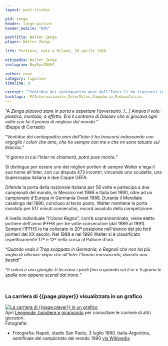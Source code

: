 ```yaml
---
layout: post-sticker

pid: zenga
header: large-picture
header_mobile: "60%"

postTitle: Walter Zenga
player: Walter Zenga

life: Portiere, nato a Milano, 28 aprile 1960

wikipedia: Walter_Zenga
instagram: Bwy5yu2BUhF

author: none
category: figurine
timeline: 0

excerpt: "“Ventidue dei centoquattro anni dell’Inter li ho trascorsi indossando con orgoglio i colori che amo, che ho sempre con me e che mi sono tatuato sul braccio.”"
hashtags:  FCInternazionale,InterMilan,Sampdoria,PadovaCalcio
---
```

“A _Zenga piaceva stare in porta e aspettare l’avversario. [...] Amava il volo: plastico, morbido, a effetto. Era il contrario di Dasaev che si giocava ogni volta con lui il premio di migliore del mondo._”  
(Beppe di Corrado)

“_Ventidue dei centoquattro anni dell’Inter li ho trascorsi indossando con orgoglio i colori che amo, che ho sempre con me e che mi sono tatuato sul braccio._”

“_Il giorno in cui l’Inter mi chiamerà, potrò pure morire._”

Si distingue per essere uno dei migliori portieri di sempre Walter e lega il suo nome all'Inter, con cui disputa 473 incontri, vincendo uno scudetto, una Supercoppa italiana e due Coppe UEFA.

Difende la porta della nazionale Italiana per 58 volte e partecipa a due campionati del mondo, in Messico nel 1986 e Italia bel 1990, oltre ad un campionato d'Europa in Germania Ovest 1988. Durante il Mondiale casalingo del 1990, concluso al terzo posto, Walter mantiene la porta inviolata per 517 minuti consecutivi, record assoluto della competizione.

A livello individuale “_l’Uomo Ragno_”, com’è soprannominato, viene eletto portiere dell'anno IFFHS per tre volte consecutive (dal 1989 al 1991). Sempre l’IFFHS lo ha collocato in 20ª posizione nell'elenco dei più forti portieri del XX secolo. Nel 1988 e nel 1990 Walter si è classificato rispettivamente 17º e 12º nella corsa al Pallone d'oro.

“_Quando vedo il Trap scappato in Germania, o Bagnoli che non ha più voglia di allenare dopo che all’Inter l’hanno massacrato, divento una bestia!_”

“_Il calcio è una giungla: ti leccano i piedi fino a quando sei il re e ti girano le spalle non appena scendi dal trono._”

<div style="margin-top: 50px;">
<h3>La carriera di {{page.player}} visualizzata in un grafico</h3>
<a href="/leggende-bandiere-e-giramondo" title="La carriera di {{page.player}} visualizzata in un grafico"><img class="responsive-img w100 border" src="{{site.baseurl}}/assets/pics/careers/{{page.pid}}.png" alt="La carriera di {{page.player}} in un grafico"/></a>
</div>
Apri <a href="/leggende-bandiere-e-giramondo" title="La carriera di {{page.player}} visualizzata in un grafico">Leggende, bandiere e giramondo</a> per consultare le carriere di altri giocatori.


<div class="post-disclaimer">Fotografie:
<ul>
  <li>Fotografia: Napoli, stadio San Paolo, 3 luglio 1990. Italia-Argentina, semifinale del campionato del mondo 1990 <a href="https://it.wikipedia.org/wiki/File:Zenga_Caniggia_Ferri_-_Italia_Argentina_1990.JPG">via Wikipedia</a></li>
</ul>
</div>
